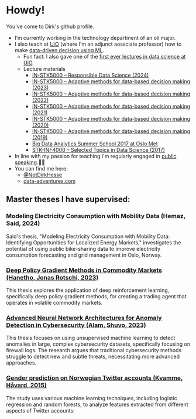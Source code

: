 # Howdy!

You've come to Dirk's github profile.

- I’m currently working in the technology department of an oil major.
- I also teach at [UiO][1] (where I'm an adjunct aossciate professor) how to make [data-driven decision using ML][2].
  - Fun fact: I also gave one of the [first ever lectures in data science at UiO][3].
  - Lecture materials
    - [IN-STK5000 – Responsible Data Science (2024)][15]
    - [IN-STK5000 – Adaptive methods for data-based decision making (2023)][14]
    - [IN-STK5000 – Adaptive methods for data-based decision making (2022)][13]
    - [IN-STK5000 – Adaptive methods for data-based decision making (2021)][12]
    - [IN-STK5000 – Adaptive methods for data-based decision making (2020)][10]
    - [IN-STK5000 – Adaptive methods for data-based decision making (2019)][9]
    - [Big Data Analytics Summer School 2017 at Oslo Met][11]
    - [STK-INF4000 – Selected Topics in Data Science (2017)][8]
- In line with my passion for teaching I'm regularly engaged in [public][4] [speaking][5].👨‍🏫
- You can find me here:
  - [@NotDirkHesse][6]
  - [data-adventures.com][7]

## Master theses I have supervised:

### Modeling Electricity Consumption with Mobility Data (Hemaz, Said, 2024)

Said's thesis, "Modeling Electricity Consumption with Mobility Data: Identifying Opportunities for Localized Energy Markets," investigates the potential of using public bike-sharing data to improve electricity consumption forecasting and grid management in Oslo, Norway.

### [Deep Policy Gradient Methods in Commodity Markets (Hanetho, Jonas Rotschi, 2023)][m2]

This thesis explores the application of deep reinforcement learning, specifically deep policy gradient methods, for creating a trading agent that operates in volatile commodity markets.

### [Advanced Neural Network Architectures for Anomaly Detection in Cybersecurity (Alam, Shuvo, 2023)][m1]

This thesis focuses on using unsupervised machine learning to detect anomalies in large, complex cybersecurity datasets, specifically focusing on firewall logs. The research argues that traditional cybersecurity methods struggle to detect new and subtle threats, necessitating more advanced approaches.

### [Gender prediction on Norwegian Twitter accounts (Kvamme, Håvard, 2015)][m3]

The study uses various machine learning techniques, including logistic regression and random forests, to analyze features extracted from different aspects of Twitter accounts:

[m1]: https://www.duo.uio.no/handle/10852/109379
[m2]: https://www.duo.uio.no/handle/10852/103915
[m3]: https://ntnuopen.ntnu.no/ntnu-xmlui/handle/11250/2383180

[1]: https://www.uio.no/
[2]: https://www.uio.no/studier/emner/matnat/ifi/IN-STK5000/index-eng.html
[3]: https://www.uio.no/studier/emner/matnat/math/STK-INF4000/index-eng.html
[4]: https://www.facebook.com/NATO.NCIAgency/photos/dont-miss-this-chance-to-meet-dr-dirk-hesse-from-equinor-and-many-other-leading-/2393102374079475/
[5]: https://www.innovasjonnorge.no/no/verktoy/eksport-og-internasjonal-satsing/landinfo/europa/storbritannia/arrangementer/the-next-frontier-the-age-of-artificial-intelligence-and-data-revolution/the-next-frontier/dr-dirk-hesse/
[6]: https://twitter.com/notdirkhesse
[7]: https://data-adventures.com/
[8]: https://github.com/dhesse/STK-INF4000
[9]: https://github.com/dhesse/IN-STK5000-Notebooks-Autumn-19
[10]: https://github.com/dhesse/IN-STK5000-Notebooks-2020
[11]: https://github.com/dhesse/HIOA-2017
[12]: https://github.com/dhesse/IN-STK5000-Autumn21
[13]: https://github.com/dhesse/IN-STK-5000-Autum-2022
[14]: https://github.com/dhesse/IN-STK-5000-2023
[15]: https://github.com/dhesse/IN-STK5k-2024-classroom-notes/tree/main

